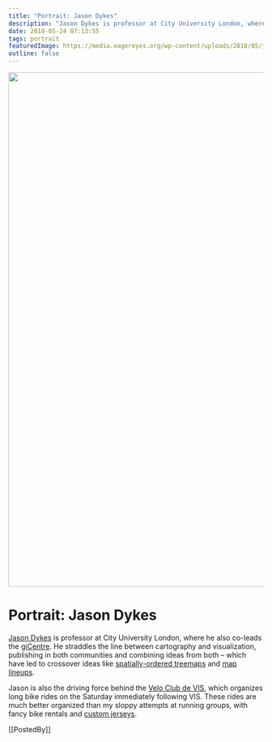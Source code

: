 ```yaml
---
title: "Portrait: Jason Dykes"
description: "Jason Dykes is professor at City University London, where he also co-leads the giCentre. He straddles the line between cartography and visualization, publishing in both communities and combining ideas from both – which have led to crossover ideas like spatially-ordered treemaps and map lineups."
date: 2018-05-24 07:13:55
tags: portrait
featuredImage: https://media.eagereyes.org/wp-content/uploads/2018/05/jason-dykes.jpg
outline: false
---
```


<p align="center"><img class="aligncenter size-full wp-image-10211" src="https://media.eagereyes.org/wp-content/uploads/2018/05/jason-dykes.jpg" alt="" width="720" height="1015" /></p>

# Portrait: Jason Dykes

<a href="https://www.gicentre.net/jsndyks/">Jason Dykes</a> is professor at City University London, where he also co-leads the <a href="http://www.gicentre.net/">giCentre</a>. He straddles the line between cartography and visualization, publishing in both communities and combining ideas from both – which have led to crossover ideas like <a href="http://openaccess.city.ac.uk/536/">spatially-ordered treemaps</a> and <a href="http://openaccess.city.ac.uk/15119/">map lineups</a>.

Jason is also the driving force behind the <a href="https://www.gicentre.net/velo-club-de-vis">Velo Club de VIS</a>, which organizes long bike rides on the Saturday immediately following VIS. These rides are much better organized than my sloppy attempts at running groups, with fancy bike rentals and <a href="https://www.gicentre.net/velo-club-jersey/">custom jerseys</a>.

[[PostedBy]]

